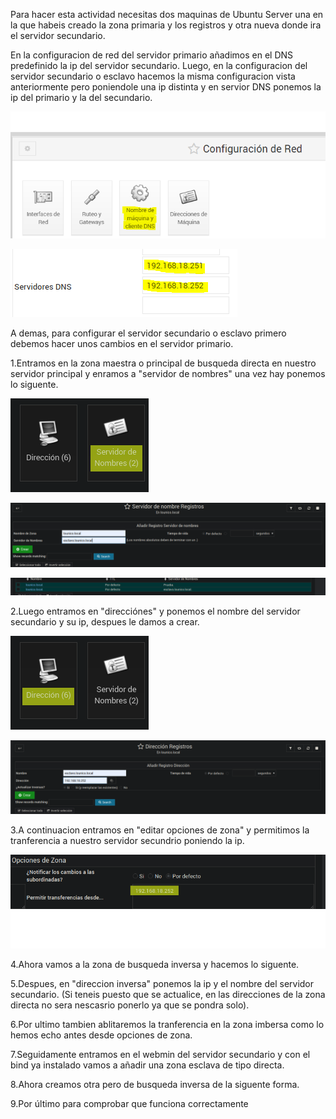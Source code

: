 Para hacer esta actividad necesitas dos maquinas de Ubuntu Server una en la que habeis creado la zona primaria y los registros 
y otra nueva donde ira el servidor secundario.

En la configuracion de red del servidor primario añadimos en el DNS predefinido la ip del servidor secundario. Luego, en la configuracion del servidor secundario o esclavo hacemos la misma configuracion vista anteriormente pero poniendole una ip distinta y en servior DNS ponemos la ip del primario y la del secundario.

![configuracionred.png](./imagenes/configuracionred.PNG)

![configuracion.png](./imagenes/configuracion.PNG)

A demas, para configurar el servidor secundario o esclavo primero debemos hacer unos cambios en el servidor primario.

1.Entramos en la zona maestra o principal de busqueda directa en nuestro servidor principal y enramos a "servidor de nombres"
una vez hay ponemos lo siguente.

![opciones.png](./imagenes/31.png)

![1.png](./imagenes/1.png)

![22.png](./imagenes/22.png)

2.Luego entramos en "direcciónes" y ponemos el nombre del servidor secundario y su ip,
despues le damos a crear.

![32.png](./imagenes/32.png)

![3.png](./imagenes/3.png)





3.A continuacion entramos en "editar opciones de zona" y permitimos la tranferencia
a nuestro servidor secundrio poniendo la ip.

![61.png](./imagenes/61.png)

4.Ahora vamos a la zona de busqueda inversa y hacemos lo siguente.

5.Despues, en "direccion inversa" ponemos la ip y el nombre del servidor secundario. (Si teneis puesto que se actualice, en las direcciones de la zona directa no sera nescasrio ponerlo ya que se pondra solo).

6.Por ultimo tambien ablitaremos la tranferencia en la zona imbersa como lo hemos echo antes desde opciones de zona.

7.Seguidamente entramos en el webmin del servidor secundario y con el bind ya instalado vamos a añadir una zona esclava de tipo directa.

8.Ahora creamos otra pero de busqueda inversa de la siguente forma.

9.Por último para comprobar que funciona correctamente
